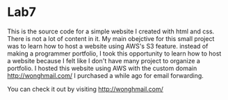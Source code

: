 # Lab7
This is the source code for a simple website I created with html and css. There is not a lot of content in it. 
My main obejctive for this small project was to learn how to host a website using AWS's S3 feature.
instead of making a programmer portfolio, I took this opportunity to learn how to host a website because I felt like I don't have many project to organize a portfolio.
I hosted this website using AWS with the custom domain http://wonghmail.com/ I purchased a while ago for email forwarding.

You can check it out by visiting http://wonghmail.com/
